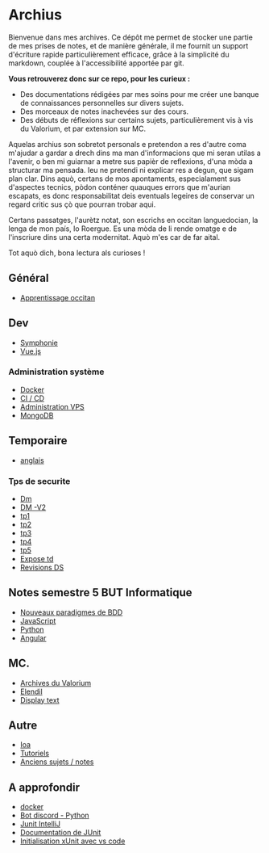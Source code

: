 # Archius

Bienvenue dans mes archives.
Ce dépôt me permet de stocker une partie de mes prises de notes, et de manière générale, il me fournit un support d'écriture rapide particulièrement efficace, grâce à la simplicité du markdown, couplée à l'accessibilité apportée par git.

**Vous retrouverez donc sur ce repo, pour les curieux :**

- Des documentations rédigées par mes soins pour me créer une banque de connaissances personnelles sur divers sujets.
- Des morceaux de notes inachevées sur des cours.
- Des débuts de réflexions sur certains sujets, particulièrement vis à vis du Valorium, et par extension sur MC.

Aquelas archius son sobretot personals e pretendon a res d'autre coma m'ajudar a gardar a drech dins ma man d'informacions que mi seran utilas a l'avenir, o ben mi guiarnar a metre sus papièr de reflexions, d'una mòda a structurar ma pensada.
Ieu ne pretendi ni explicar res a degun, que sigam plan clar.
Dins aquò, certans de mos apontaments, especialament sus d'aspectes tecnics, pòdon conténer quauques errors que m'aurian escapats, es donc responsabilitat deis eventuals legeires de conservar un regard critic sus çò que pourran trobar aqui.

Certans passatges, l'aurètz notat, son escrichs en occitan languedocian, la lenga de mon país, lo Roergue. Es una mòda de li rende omatge e de l'inscriure dins una certa modernitat. Aquò m'es car de far aital.

Tot aquò dich, bona lectura als curioses !

## Général

- [Apprentissage occitan](./src/oc/menu_fiches.md)

## Dev

- [Symphonie](./src/symphonie/menu.md)
- [Vue.js](./src/vue2/menu.md)

### Administration système

- [Docker](./src/docker/sommaire.md)
- [CI / CD](./src/ci/menu.md)
- [Administration VPS](./src/vps/menu.md)
- [MongoDB](./src/mongo/menu.md)


## Temporaire

- [anglais](./src/temporaire/anglais.md)
  
### Tps de securite

- [Dm](./src/securite/dm.md)
- [DM -V2](./src/securite/dm_v2.md)
- [tp1](./src/securite/tp1/tp1.md)
- [tp2](./src/securite/tp2/tp2.md)
- [tp3](./src/securite/tp3/tp3.md)
- [tp4](./src/securite/tp4/tp4.md)
- [tp5](./src/securite/tp5/tp5.md)
- [Expose td](./src/securite/expose_td.md)
- [Revisions DS](./src/securite/revisions_Ds.md)

## Notes semestre 5 BUT Informatique

- [Nouveaux paradigmes de BDD](./src/nouveaux_parag_bdd/menu.md)
- [JavaScript](./src/javascript/sommaire.md)
- [Python](./src/python/menu.md)
- [Angular](./src/angular/menu.md) 

## MC.

- [Archives du Valorium](./src/mc/valorium/accueil.md)
- [Elendil](./src/mc/Elendil/Ligue.md)
- [Display text](./src/mc/display-entities/menu.md)

## Autre

- [Ioa](./src/ioa/menu.md)
- [Tutoriels](./src/tutoriels/menu.md)
- [Anciens sujets / notes](./archives.md)

## A approfondir

- [docker](https://www.youtube.com/playlist?list=PL6gx4Cwl9DGBkvpSIgwchk0glHLz7CQ-7)
- [Bot discord - Python](https://www.youtube.com/playlist?list=PL6gx4Cwl9DGAHdJdtEl0-XiRfPRAvpbSz)
- [Junit IntelliJ](https://www.jetbrains.com/help/idea/junit.html#intellij)
- [Documentation de JUnit](https://junit.org/junit5/docs/current/user-guide/#writing-tests)
- [Initialisation xUnit avec vs code](https://code.visualstudio.com/docs/csharp/testing)


